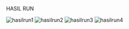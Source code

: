 HASIL RUN

![hasilrun1](https://github.com/user-attachments/assets/6f21f706-c5d7-42e8-9919-1d9fe3644ccd)
![hasilrun2](https://github.com/user-attachments/assets/2ac8347d-4c36-45bd-8fd8-8195d84ee87c)
![hasilrun3](https://github.com/user-attachments/assets/1dbd33b0-6171-4f41-8151-a1861d5e0b24)
![hasilrun4](https://github.com/user-attachments/assets/a59439dd-8871-473e-b514-4970da65823a)
